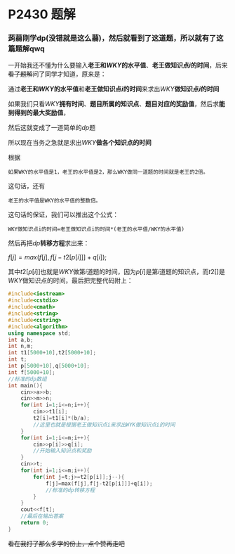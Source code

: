 # P2430 题解

### 蒟蒻刚学dp(没错就是这么蒻)，然后就看到了这道题，所以就有了这篇题解qwq

一开始我还不懂为什么要输入**老王和$WKY$的水平值**、**老王做知识点$i$的时间**，后来~~看了题解~~问了同学才知道，原来是：

通过**老王和$WKY$的水平值**和**老王做知识点$i$的时间**来求出$WKY$**做知识点$i$的时间**

如果我们只看$WKY$**拥有时间**、**题目所属的知识点**、**题目对应的奖励值**，然后求**能到得到的最大奖励值**，

然后这就变成了一道简单的$dp$题

所以现在当务之急就是求出$WKY$**做各个知识点的时间**

根据

	如果WKY的水平值是1，老王的水平值是2，那么WKY做同一道题的时间就是老王的2倍。
    
这句话，还有

	老王的水平值是WKY的水平值的整数倍。
    
这句话的保证，我们可以推出这个公式：

	WKY做知识点i的时间=老王做知识点i的时间*(老王的水平值/WKY的水平值)
    
然后再把$dp$**转移方程**求出来：

$f[j]=max(f[j],f[j-t2[p[i]]]+q[i]);$

其中$t2[p[i]]$也就是$WKY$做第$i$道题的时间，因为$p[i]$是第$i$道题的知识点，而$t2[]$是$WKY$做知识点的时间，最后把完整代码附上：

```cpp
#include<iostream>
#include<cstdio>
#include<cmath>
#include<string>
#include<cstring>
#include<algorithm>
using namespace std;
int a,b;
int n,m;
int t1[5000+10],t2[5000+10];
int t;
int p[5000+10],q[5000+10];
int f[5000+10];
//标准的dp数组
int main(){
	cin>>a>>b;
	cin>>m>>n;
	for(int i=1;i<=n;i++){
		cin>>t1[i];
		t2[i]=t1[i]*(b/a);
        //这里也就是根据老王做知识点i来求出WYK做知识点i的时间
	}
	for(int i=1;i<=m;i++){
		cin>>p[i]>>q[i];
        //开始输入知识点和奖励
	}
	cin>>t;
	for(int i=1;i<=m;i++){
		for(int j=t;j>=t2[p[i]];j--){
			f[j]=max(f[j],f[j-t2[p[i]]]+q[i]);
            //标准的dp转移方程
		}
	}
	cout<<f[t];
    //最后在输出答案
	return 0;
}
```
~~看在我打了那么多字的份上，点个赞再走吧~~

